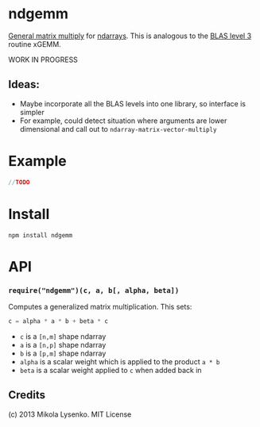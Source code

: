 ndgemm
======
[General matrix multiply](http://en.wikipedia.org/wiki/General_Matrix_Multiply) for [ndarrays](https://github.com/mikolalysenko/ndarray).  This is analogous to the [BLAS level 3](http://en.wikipedia.org/wiki/Basic_Linear_Algebra_Subprograms) routine xGEMM.

WORK IN PROGRESS

## Ideas: 

* Maybe incorporate all the BLAS levels into one library, so interface is simpler
* For example, could detect situation where arguments are lower dimensional and call out to `ndarray-matrix-vector-multiply`

# Example

```javascript
//TODO
```

# Install

    npm install ndgemm

# API

### `require("ndgemm")(c, a, b[, alpha, beta])`
Computes a generalized matrix multiplication.  This sets:

```javascript
c = alpha * a * b + beta * c
```

* `c` is a `[n,m]` shape ndarray
* `a` is a `[n,p]` shape ndarray
* `b` is a `[p,m]` shape ndarray
* `alpha` is a scalar weight which is applied to the product `a * b`
* `beta` is a scalar weight applied to `c` when added back in

## Credits
(c) 2013 Mikola Lysenko. MIT License